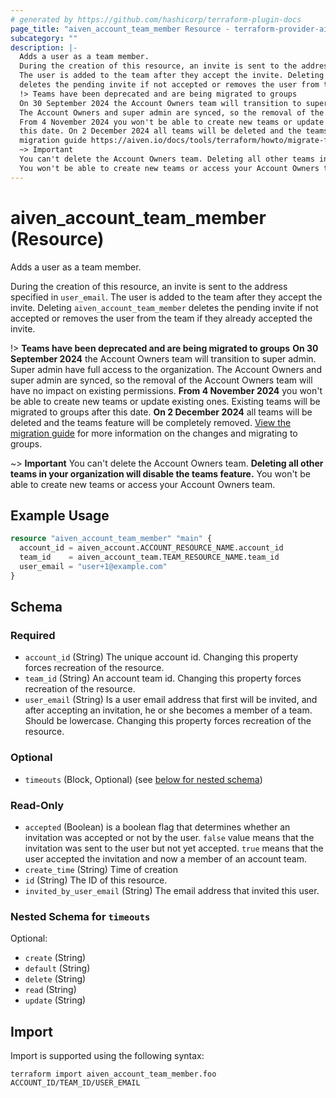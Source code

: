 ```yaml
---
# generated by https://github.com/hashicorp/terraform-plugin-docs
page_title: "aiven_account_team_member Resource - terraform-provider-aiven"
subcategory: ""
description: |-
  Adds a user as a team member.
  During the creation of this resource, an invite is sent to the address specified in user_email.
  The user is added to the team after they accept the invite. Deleting aiven_account_team_member
  deletes the pending invite if not accepted or removes the user from the team if they already accepted the invite.
  !> Teams have been deprecated and are being migrated to groups
  On 30 September 2024 the Account Owners team will transition to super admin. Super admin have full access to the organization.
  The Account Owners and super admin are synced, so the removal of the Account Owners team will have no impact on existing permissions.
  From 4 November 2024 you won't be able to create new teams or update existing ones. Existing teams will be migrated to groups after
  this date. On 2 December 2024 all teams will be deleted and the teams feature will be completely removed. View the
  migration guide https://aiven.io/docs/tools/terraform/howto/migrate-from-teams-to-groups for more information on the changes and migrating to groups.
  ~> Important
  You can't delete the Account Owners team. Deleting all other teams in your organization will disable the teams feature.
  You won't be able to create new teams or access your Account Owners team.
---
```


# aiven_account_team_member (Resource)

Adds a user as a team member.

During the creation of this resource, an invite is sent to the address specified in `user_email`.
The user is added to the team after they accept the invite. Deleting `aiven_account_team_member`
deletes the pending invite if not accepted or removes the user from the team if they already accepted the invite.


!> **Teams have been deprecated and are being migrated to groups**
**On 30 September 2024** the Account Owners team will transition to super admin. Super admin have full access to the organization.
The Account Owners and super admin are synced, so the removal of the Account Owners team will have no impact on existing permissions.
**From 4 November 2024** you won't be able to create new teams or update existing ones. Existing teams will be migrated to groups after
this date. **On 2 December 2024** all teams will be deleted and the teams feature will be completely removed. [View the
migration guide](https://aiven.io/docs/tools/terraform/howto/migrate-from-teams-to-groups) for more information on the changes and migrating to groups.

~> **Important**
You can't delete the Account Owners team. **Deleting all other teams in your organization will disable the teams feature.**
You won't be able to create new teams or access your Account Owners team.

## Example Usage

```terraform
resource "aiven_account_team_member" "main" {
  account_id = aiven_account.ACCOUNT_RESOURCE_NAME.account_id
  team_id    = aiven_account_team.TEAM_RESOURCE_NAME.team_id
  user_email = "user+1@example.com"
}
```

<!-- schema generated by tfplugindocs -->
## Schema

### Required

- `account_id` (String) The unique account id. Changing this property forces recreation of the resource.
- `team_id` (String) An account team id. Changing this property forces recreation of the resource.
- `user_email` (String) Is a user email address that first will be invited, and after accepting an invitation, he or she becomes a member of a team. Should be lowercase. Changing this property forces recreation of the resource.

### Optional

- `timeouts` (Block, Optional) (see [below for nested schema](#nestedblock--timeouts))

### Read-Only

- `accepted` (Boolean) is a boolean flag that determines whether an invitation was accepted or not by the user. `false` value means that the invitation was sent to the user but not yet accepted. `true` means that the user accepted the invitation and now a member of an account team.
- `create_time` (String) Time of creation
- `id` (String) The ID of this resource.
- `invited_by_user_email` (String) The email address that invited this user.

<a id="nestedblock--timeouts"></a>
### Nested Schema for `timeouts`

Optional:

- `create` (String)
- `default` (String)
- `delete` (String)
- `read` (String)
- `update` (String)

## Import

Import is supported using the following syntax:

```shell
terraform import aiven_account_team_member.foo ACCOUNT_ID/TEAM_ID/USER_EMAIL
```

